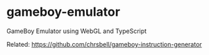 # gameboy-emulator

GameBoy Emulator using WebGL and TypeScript

Related: https://github.com/chrsbell/gameboy-instruction-generator
